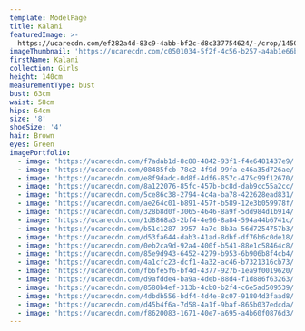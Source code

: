 ```yaml
---
template: ModelPage
title: Kalani
featuredImage: >-
  https://ucarecdn.com/ef282a4d-83c9-4abb-bf2c-d8c337754624/-/crop/1450x1014/0,0/-/preview/
imageThumbnail: 'https://ucarecdn.com/c0501034-5f2f-4c56-b257-a4ab1e66bc4a/'
firstName: Kalani
collection: Girls
height: 140cm
measurementType: bust
bust: 63cm
waist: 58cm
hips: 64cm
size: '8'
shoeSize: '4'
hair: Brown
eyes: Green
imagePortfolio:
  - image: 'https://ucarecdn.com/f7adab1d-8c88-4842-93f1-f4e6481437e9/'
  - image: 'https://ucarecdn.com/08485fcb-78c2-4f9d-99fa-e46a35d726ae/'
  - image: 'https://ucarecdn.com/e8f9dadc-0d8f-4df6-857c-475c99f12670/'
  - image: 'https://ucarecdn.com/8a122076-85fc-457b-bc8d-dab9cc55a2cc/'
  - image: 'https://ucarecdn.com/5ce86c38-2794-4c4a-ba78-422628ead831/'
  - image: 'https://ucarecdn.com/ae264c01-b891-457f-b589-12e3b059978f/'
  - image: 'https://ucarecdn.com/328b8d0f-3065-4646-8a9f-5dd984d1b914/'
  - image: 'https://ucarecdn.com/1d8868a3-2bf4-4e96-8a84-594a44b6741c/'
  - image: 'https://ucarecdn.com/b51c1287-3957-4a7c-8b3a-56d7254757b3/'
  - image: 'https://ucarecdn.com/d53fa644-dab3-41ad-8dbf-df76b6c0de18/'
  - image: 'https://ucarecdn.com/0eb2ca9d-92a4-400f-b541-88e1c58464c8/'
  - image: 'https://ucarecdn.com/85e9d943-6452-4279-b953-6b906b8f4cb4/'
  - image: 'https://ucarecdn.com/4a1cfc23-dcf1-4a32-ac46-b7321316cb73/'
  - image: 'https://ucarecdn.com/fb6fe5f6-bf4d-4377-927b-1ea9f0019620/'
  - image: 'https://ucarecdn.com/d9afdde4-ba9a-4deb-88d4-f1d886f63263/'
  - image: 'https://ucarecdn.com/8580b4ef-313b-4cb0-b2f4-c6e5ad509539/'
  - image: 'https://ucarecdn.com/4dbdb556-bdf4-4d4e-8c07-91804d3faad8/'
  - image: 'https://ucarecdn.com/d45b4f6a-7d58-4a1f-9baf-865b037edcda/'
  - image: 'https://ucarecdn.com/f8620083-1671-40e7-a695-a4b60f0876d3/'
---
```


